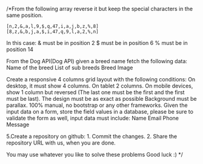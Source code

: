
/*From the following array reverse it but keep the special characters in the same position. 

	[n,2,&,a,l,9,$,q,47,i,a,j,b,z,%,8]
    [8,z,&,b,j,a,$,i,47,q,9,l,a,2,%,n]

In this case:
& must be in position 2
$ must be in position 6
% must be in position 14


From the Dog API(Dog API) given a breed name fetch the following data:
Name of the breed
List of sub breeds
Breed Image

Create a responsive 4 columns grid layout with the following conditions:
On desktop, it must show 4 columns.
On tablet 2 columns.
On mobile devices, show 1 column but reversed (The last one must be the first and the first must be last).
The design must be as exact as possible
Background must be parallax.
100% manual, no bootstrap or any other frameworks.
Given the input data on a form, store the field values in a database, please be sure to validate the form as well, input data must include: 
Name
Email
Phone
Message

5.Create a repository on github:
	1. Commit the changes.
	2. Share the repository URL with us, when you are
	   done.

You may use whatever you like to solve these problems
Good luck :)
*/

